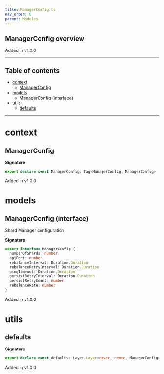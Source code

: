 ```yaml
---
title: ManagerConfig.ts
nav_order: 6
parent: Modules
---
```


## ManagerConfig overview

Added in v1.0.0

---

<h2 class="text-delta">Table of contents</h2>

- [context](#context)
  - [ManagerConfig](#managerconfig)
- [models](#models)
  - [ManagerConfig (interface)](#managerconfig-interface)
- [utils](#utils)
  - [defaults](#defaults)

---

# context

## ManagerConfig

**Signature**

```ts
export declare const ManagerConfig: Tag<ManagerConfig, ManagerConfig>
```

Added in v1.0.0

# models

## ManagerConfig (interface)

Shard Manager configuration

**Signature**

```ts
export interface ManagerConfig {
  numberOfShards: number
  apiPort: number
  rebalanceInterval: Duration.Duration
  rebalanceRetryInterval: Duration.Duration
  pingTimeout: Duration.Duration
  persistRetryInterval: Duration.Duration
  persistRetryCount: number
  rebalanceRate: number
}
```

Added in v1.0.0

# utils

## defaults

**Signature**

```ts
export declare const defaults: Layer.Layer<never, never, ManagerConfig>
```

Added in v1.0.0
